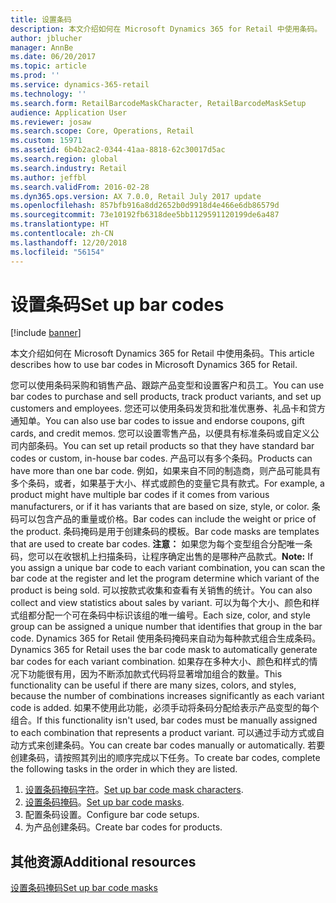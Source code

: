 ```yaml
---
title: 设置条码
description: 本文介绍如何在 Microsoft Dynamics 365 for Retail 中使用条码。
author: jblucher
manager: AnnBe
ms.date: 06/20/2017
ms.topic: article
ms.prod: ''
ms.service: dynamics-365-retail
ms.technology: ''
ms.search.form: RetailBarcodeMaskCharacter, RetailBarcodeMaskSetup
audience: Application User
ms.reviewer: josaw
ms.search.scope: Core, Operations, Retail
ms.custom: 15971
ms.assetid: 6b4b2ac2-0344-41aa-8818-62c30017d5ac
ms.search.region: global
ms.search.industry: Retail
ms.author: jeffbl
ms.search.validFrom: 2016-02-28
ms.dyn365.ops.version: AX 7.0.0, Retail July 2017 update
ms.openlocfilehash: 857bfb916a8dd2652b0d9918d4e466e6db86579d
ms.sourcegitcommit: 73e10192fb6318dee5bb1129591120199de6a487
ms.translationtype: HT
ms.contentlocale: zh-CN
ms.lasthandoff: 12/20/2018
ms.locfileid: "56154"
---
```

# <a name="set-up-bar-codes"></a><span data-ttu-id="4ffbf-103">设置条码</span><span class="sxs-lookup"><span data-stu-id="4ffbf-103">Set up bar codes</span></span>

[!include [banner](includes/banner.md)]

<span data-ttu-id="4ffbf-104">本文介绍如何在 Microsoft Dynamics 365 for Retail 中使用条码。</span><span class="sxs-lookup"><span data-stu-id="4ffbf-104">This article describes how to use bar codes in Microsoft Dynamics 365 for Retail.</span></span>

<span data-ttu-id="4ffbf-105">您可以使用条码采购和销售产品、跟踪产品变型和设置客户和员工。</span><span class="sxs-lookup"><span data-stu-id="4ffbf-105">You can use bar codes to purchase and sell products, track product variants, and set up customers and employees.</span></span> <span data-ttu-id="4ffbf-106">您还可以使用条码发货和批准优惠券、礼品卡和贷方通知单。</span><span class="sxs-lookup"><span data-stu-id="4ffbf-106">You can also use bar codes to issue and endorse coupons, gift cards, and credit memos.</span></span> <span data-ttu-id="4ffbf-107">您可以设置零售产品，以便具有标准条码或自定义公司内部条码。</span><span class="sxs-lookup"><span data-stu-id="4ffbf-107">You can set up retail products so that they have standard bar codes or custom, in-house bar codes.</span></span> <span data-ttu-id="4ffbf-108">产品可以有多个条码。</span><span class="sxs-lookup"><span data-stu-id="4ffbf-108">Products can have more than one bar code.</span></span> <span data-ttu-id="4ffbf-109">例如，如果来自不同的制造商，则产品可能具有多个条码，或者，如果基于大小、样式或颜色的变量它具有款式。</span><span class="sxs-lookup"><span data-stu-id="4ffbf-109">For example, a product might have multiple bar codes if it comes from various manufacturers, or if it has variants that are based on size, style, or color.</span></span> <span data-ttu-id="4ffbf-110">条码可以包含产品的重量或价格。</span><span class="sxs-lookup"><span data-stu-id="4ffbf-110">Bar codes can include the weight or price of the product.</span></span> <span data-ttu-id="4ffbf-111">条码掩码是用于创建条码的模板。</span><span class="sxs-lookup"><span data-stu-id="4ffbf-111">Bar code masks are templates that are used to create bar codes.</span></span> <span data-ttu-id="4ffbf-112">**注意：** 如果您为每个变型组合分配唯一条码，您可以在收银机上扫描条码，让程序确定出售的是哪种产品款式。</span><span class="sxs-lookup"><span data-stu-id="4ffbf-112">**Note:** If you assign a unique bar code to each variant combination, you can scan the bar code at the register and let the program determine which variant of the product is being sold.</span></span> <span data-ttu-id="4ffbf-113">可以按款式收集和查看有关销售的统计。</span><span class="sxs-lookup"><span data-stu-id="4ffbf-113">You can also collect and view statistics about sales by variant.</span></span> <span data-ttu-id="4ffbf-114">可以为每个大小、颜色和样式组都分配一个可在条码中标识该组的唯一编号。</span><span class="sxs-lookup"><span data-stu-id="4ffbf-114">Each size, color, and style group can be assigned a unique number that identifies that group in the bar code.</span></span> <span data-ttu-id="4ffbf-115">Dynamics 365 for Retail 使用条码掩码来自动为每种款式组合生成条码。</span><span class="sxs-lookup"><span data-stu-id="4ffbf-115">Dynamics 365 for Retail uses the bar code mask to automatically generate bar codes for each variant combination.</span></span> <span data-ttu-id="4ffbf-116">如果存在多种大小、颜色和样式的情况下功能很有用，因为不断添加款式代码将显著增加组合的数量。</span><span class="sxs-lookup"><span data-stu-id="4ffbf-116">This functionality can be useful if there are many sizes, colors, and styles, because the number of combinations increases significantly as each variant code is added.</span></span> <span data-ttu-id="4ffbf-117">如果不使用此功能，必须手动将条码分配给表示产品变型的每个组合。</span><span class="sxs-lookup"><span data-stu-id="4ffbf-117">If this functionality isn't used, bar codes must be manually assigned to each combination that represents a product variant.</span></span> <span data-ttu-id="4ffbf-118">可以通过手动方式或自动方式来创建条码。</span><span class="sxs-lookup"><span data-stu-id="4ffbf-118">You can create bar codes manually or automatically.</span></span> <span data-ttu-id="4ffbf-119">若要创建条码，请按照其列出的顺序完成以下任务。</span><span class="sxs-lookup"><span data-stu-id="4ffbf-119">To create bar codes, complete the following tasks in the order in which they are listed.</span></span>

1.  <span data-ttu-id="4ffbf-120">[设置条码掩码字符](set-up-bar-code-masks.md)。</span><span class="sxs-lookup"><span data-stu-id="4ffbf-120">[Set up bar code mask characters](set-up-bar-code-masks.md).</span></span>
2.  <span data-ttu-id="4ffbf-121">[设置条码掩码](set-up-bar-code-masks.md)。</span><span class="sxs-lookup"><span data-stu-id="4ffbf-121">[Set up bar code masks](set-up-bar-code-masks.md).</span></span>
3.  <span data-ttu-id="4ffbf-122">配置条码设置。</span><span class="sxs-lookup"><span data-stu-id="4ffbf-122">Configure bar code setups.</span></span>
4.  <span data-ttu-id="4ffbf-123">为产品创建条码。</span><span class="sxs-lookup"><span data-stu-id="4ffbf-123">Create bar codes for products.</span></span>


<a name="additional-resources"></a><span data-ttu-id="4ffbf-124">其他资源</span><span class="sxs-lookup"><span data-stu-id="4ffbf-124">Additional resources</span></span>
--------

[<span data-ttu-id="4ffbf-125">设置条码掩码</span><span class="sxs-lookup"><span data-stu-id="4ffbf-125">Set up bar code masks</span></span>](set-up-bar-code-masks.md)




